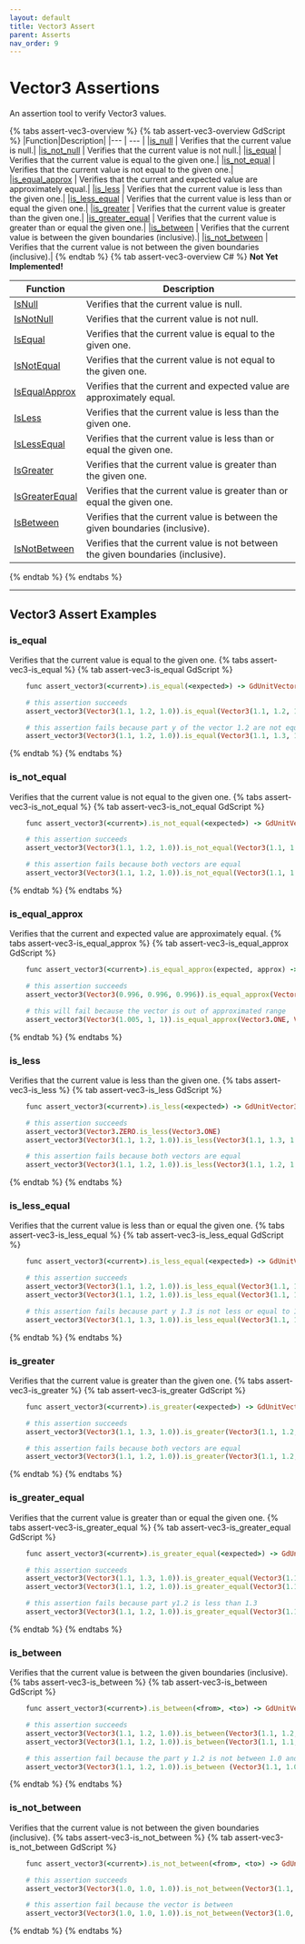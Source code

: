 ```yaml
---
layout: default
title: Vector3 Assert
parent: Asserts
nav_order: 9
---
```


# Vector3 Assertions

An assertion tool to verify Vector3 values.

{% tabs assert-vec3-overview %}
{% tab assert-vec3-overview GdScript %}
|Function|Description|
|--- | --- |
|[is_null](/gdUnit3/asserts/assert-vector3/#is_null) | Verifies that the current value is null.|
|[is_not_null](/gdUnit3/asserts/assert-vector3/#is_not_null) | Verifies that the current value is not null.|
|[is_equal](/gdUnit3/asserts/assert-vector3/#is_equal) | Verifies that the current value is equal to the given one.|
|[is_not_equal](/gdUnit3/asserts/assert-vector3/#is_not_equal) | Verifies that the current value is not equal to the given one.|
|[is_equal_approx](/gdUnit3/asserts/assert-vector3/#is_equal_approx) | Verifies that the current and expected value are approximately equal.|
|[is_less](/gdUnit3/asserts/assert-vector3/#is_less) | Verifies that the current value is less than the given one.|
|[is_less_equal](/gdUnit3/asserts/assert-vector3/#is_less_equal) | Verifies that the current value is less than or equal the given one.|
|[is_greater](/gdUnit3/asserts/assert-vector3/#is_greater) | Verifies that the current value is greater than the given one.|
|[is_greater_equal](/gdUnit3/asserts/assert-vector3/#is_greater_equal) | Verifies that the current value is greater than or equal the given one.|
|[is_between](/gdUnit3/asserts/assert-vector3/#is_between) | Verifies that the current value is between the given boundaries (inclusive).|
|[is_not_between](/gdUnit3/asserts/assert-vector3/#is_not_between) | Verifies that the current value is not between the given boundaries (inclusive).|
{% endtab %}
{% tab assert-vec3-overview C# %}
**Not Yet Implemented!**

|Function|Description|
|--- | --- |
|[IsNull](/gdUnit3/asserts/assert-vector3/#is_null) | Verifies that the current value is null.|
|[IsNotNull](/gdUnit3/asserts/assert-vector3/#is_not_null) | Verifies that the current value is not null.|
|[IsEqual](/gdUnit3/asserts/assert-vector3/#is_equal) | Verifies that the current value is equal to the given one.|
|[IsNotEqual](/gdUnit3/asserts/assert-vector3/#is_not_equal) | Verifies that the current value is not equal to the given one.|
|[IsEqualApprox](/gdUnit3/asserts/assert-vector3/#is_equal_approx) | Verifies that the current and expected value are approximately equal.|
|[IsLess](/gdUnit3/asserts/assert-vector3/#is_less) | Verifies that the current value is less than the given one.|
|[IsLessEqual](/gdUnit3/asserts/assert-vector3/#is_less_equal) | Verifies that the current value is less than or equal the given one.|
|[IsGreater](/gdUnit3/asserts/assert-vector3/#is_greater) | Verifies that the current value is greater than the given one.|
|[IsGreaterEqual](/gdUnit3/asserts/assert-vector3/#is_greater_equal) | Verifies that the current value is greater than or equal the given one.|
|[IsBetween](/gdUnit3/asserts/assert-vector3/#is_between) | Verifies that the current value is between the given boundaries (inclusive).|
|[IsNotBetween](/gdUnit3/asserts/assert-vector3/#is_not_between) | Verifies that the current value is not between the given boundaries (inclusive).|
{% endtab %}
{% endtabs %}

---
## Vector3 Assert Examples

### is_equal
Verifies that the current value is equal to the given one.
{% tabs assert-vec3-is_equal %}
{% tab assert-vec3-is_equal GdScript %}
```ruby
    func assert_vector3(<current>).is_equal(<expected>) -> GdUnitVector3Assert
```
```ruby
    # this assertion succeeds
    assert_vector3(Vector3(1.1, 1.2, 1.0)).is_equal(Vector3(1.1, 1.2, 1.0))

    # this assertion fails because part y of the vector 1.2 are not equal to 1.3
    assert_vector3(Vector3(1.1, 1.2, 1.0)).is_equal(Vector3(1.1, 1.3, 1.0))
```
{% endtab %}
{% endtabs %}



### is_not_equal
Verifies that the current value is not equal to the given one.
{% tabs assert-vec3-is_not_equal %}
{% tab assert-vec3-is_not_equal GdScript %}
```ruby
    func assert_vector3(<current>).is_not_equal(<expected>) -> GdUnitVector3Assert
```
```ruby
    # this assertion succeeds
    assert_vector3(Vector3(1.1, 1.2, 1.0)).is_not_equal(Vector3(1.1, 1.3, 1.0))

    # this assertion fails because both vectors are equal
    assert_vector3(Vector3(1.1, 1.2, 1.0)).is_not_equal(Vector3(1.1, 1.2, 1.0))
```
{% endtab %}
{% endtabs %}




### is_equal_approx
Verifies that the current and expected value are approximately equal.
{% tabs assert-vec3-is_equal_approx %}
{% tab assert-vec3-is_equal_approx GdScript %}
```ruby
    func assert_vector3(<current>).is_equal_approx(expected, approx) -> GdUnitVector3Assert
```
```ruby
    # this assertion succeeds
    assert_vector3(Vector3(0.996, 0.996, 0.996)).is_equal_approx(Vector3.ONE, Vector3(0.004, 0.004, 0.004))

    # this will fail because the vector is out of approximated range
    assert_vector3(Vector3(1.005, 1, 1)).is_equal_approx(Vector3.ONE, Vector3(0.004, 0.004, 0.004))
```
{% endtab %}
{% endtabs %}




### is_less
Verifies that the current value is less than the given one.
{% tabs assert-vec3-is_less %}
{% tab assert-vec3-is_less GdScript %}
```ruby
    func assert_vector3(<current>).is_less(<expected>) -> GdUnitVector3Assert
```
```ruby
    # this assertion succeeds
    assert_vector3(Vector3.ZERO.is_less(Vector3.ONE)
    assert_vector3(Vector3(1.1, 1.2, 1.0)).is_less(Vector3(1.1, 1.3, 1.0))

    # this assertion fails because both vectors are equal
    assert_vector3(Vector3(1.1, 1.2, 1.0)).is_less(Vector3(1.1, 1.2, 1.0))
```
{% endtab %}
{% endtabs %}




### is_less_equal
Verifies that the current value is less than or equal the given one.
{% tabs assert-vec3-is_less_equal %}
{% tab assert-vec3-is_less_equal GdScript %}
```ruby
    func assert_vector3(<current>).is_less_equal(<expected>) -> GdUnitVector3Assert
```
```ruby
    # this assertion succeeds
    assert_vector3(Vector3(1.1, 1.2, 1.0)).is_less_equal(Vector3(1.1, 1.3, 1.0))
    assert_vector3(Vector3(1.1, 1.2, 1.0)).is_less_equal(Vector3(1.1, 1.2, 1.0))

    # this assertion fails because part y 1.3 is not less or equal to 1.2 
    assert_vector3(Vector3(1.1, 1.3, 1.0)).is_less_equal(Vector3(1.1, 1.2, 1.0))
```
{% endtab %}
{% endtabs %}



### is_greater
Verifies that the current value is greater than the given one.
{% tabs assert-vec3-is_greater %}
{% tab assert-vec3-is_greater GdScript %}
```ruby
    func assert_vector3(<current>).is_greater(<expected>) -> GdUnitVector3Assert
```
```ruby
    # this assertion succeeds
    assert_vector3(Vector3(1.1, 1.3, 1.0)).is_greater(Vector3(1.1, 1.2, 1.0))

    # this assertion fails because both vectors are equal
    assert_vector3(Vector3(1.1, 1.2, 1.0)).is_greater(Vector3(1.1, 1.2, 1.0))
```
{% endtab %}
{% endtabs %}



### is_greater_equal
Verifies that the current value is greater than or equal the given one.
{% tabs assert-vec3-is_greater_equal %}
{% tab assert-vec3-is_greater_equal GdScript %}
```ruby
    func assert_vector3(<current>).is_greater_equal(<expected>) -> GdUnitVector3Assert
```
```ruby
    # this assertion succeeds
    assert_vector3(Vector3(1.1, 1.3, 1.0)).is_greater_equal(Vector3(1.1, 1.2, 1.0))
    assert_vector3(Vector3(1.1, 1.2, 1.0)).is_greater_equal(Vector3(1.1, 1.2, 1.0))

    # this assertion fails because part y1.2 is less than 1.3
    assert_vector3(Vector3(1.1, 1.2, 1.0)).is_greater_equal(Vector3(1.1, 1.3, 1.0))
```
{% endtab %}
{% endtabs %}




### is_between
Verifies that the current value is between the given boundaries (inclusive).
{% tabs assert-vec3-is_between %}
{% tab assert-vec3-is_between GdScript %}
```ruby
    func assert_vector3(<current>).is_between(<from>, <to>) -> GdUnitVector3Assert
```
```ruby
    # this assertion succeeds
    assert_vector3(Vector3(1.1, 1.2, 1.0)).is_between(Vector3(1.1, 1.2, 1.0), Vector3(1.1, 1.3, 1.0))
    assert_vector3(Vector3(1.1, 1.2, 1.0)).is_between(Vector3(1.1, 1.1, 1.0), Vector3(1.1, 1.3, 1.0))

    # this assertion fail because the part y 1.2 is not between 1.0 and 1.1
    assert_vector3(Vector3(1.1, 1.2, 1.0)).is_between (Vector3(1.1, 1.0, 1.0), Vector3(1.1, 1.1, 1.0))
```
{% endtab %}
{% endtabs %}


### is_not_between
Verifies that the current value is not between the given boundaries (inclusive).
{% tabs assert-vec3-is_not_between %}
{% tab assert-vec3-is_not_between GdScript %}
```ruby
    func assert_vector3(<current>).is_not_between(<from>, <to>) -> GdUnitVector3Assert
```
```ruby
    # this assertion succeeds
    assert_vector3(Vector3(1.0, 1.0, 1.0)).is_not_between(Vector3(1.1, 1.2, 1.0), Vector3(2.0, 1.0, 1.0))

    # this assertion fail because the vector is between
    assert_vector3(Vector3(1.0, 1.0, 1.0)).is_not_between(Vector3(1.0, 1.0, 1.0), Vector3(2.0, 1.0, 1.0))
```
{% endtab %}
{% endtabs %}


